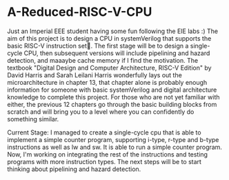 # A-Reduced-RISC-V-CPU

Just an Imperial EEE student having some fun following the EIE labs :) The aim of this project is to design a CPU in systemVerilog that supports the basic RISC-V instruction set🤠. The first stage will be to design a single-cycle CPU, then subsequent versions will include pipelining and hazard detection, and maaaybe cache memory if I find the motivation. The textbook "Digital Design and Computer Architecture, RISC-V Edition" by David Harris and Sarah Leilani Harris wonderfully lays out the microarchitecture in chapter 13, that chapter alone is probably enough information for someone with basic systemVerilog and digital architecture knowledge to complete this project. For those who are not yet familiar with either, the previous 12 chapters go through the basic building blocks from scratch and will bring you to a level where you can confidently do something similar.

Current Stage: I managed to create a single-cycle cpu that is able to implement a simple counter program, supporting i-type, r-type and b-type instructions as well as lw and sw. It is able to run a simple counter program. Now, I'm working on integrating the rest of the instructions and testing programs with more instruction types. The next steps will be to start thinking about pipelining and hazard detection.

